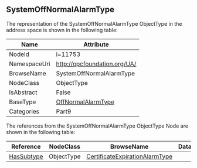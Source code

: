<!-- objecttype -->
## SystemOffNormalAlarmType
  
<!-- end of text -->
The representation of the SystemOffNormalAlarmType ObjectType in the address space is shown in the following table:  

|Name|Attribute|
|---|---|
|NodeId|i=11753|
|NamespaceUri|http://opcfoundation.org/UA/|
|BrowseName|SystemOffNormalAlarmType|
|NodeClass|ObjectType|
|IsAbstract|False|
|BaseType|[OffNormalAlarmType](../../../Part9/ObjectTypes/OffNormalAlarmType/readme.md)|
|Categories|Part9|

The references from the SystemOffNormalAlarmType ObjectType Node are shown in the following table:  

|Reference|NodeClass|BrowseName|DataType|TypeDefinition|ModellingRule|
|---|---|---|---|---|---|
|[HasSubtype](../../../Part3/ReferenceTypes/HasSubtype/readme.md)|ObjectType|[CertificateExpirationAlarmType](#CertificateExpirationAlarmType)||||


